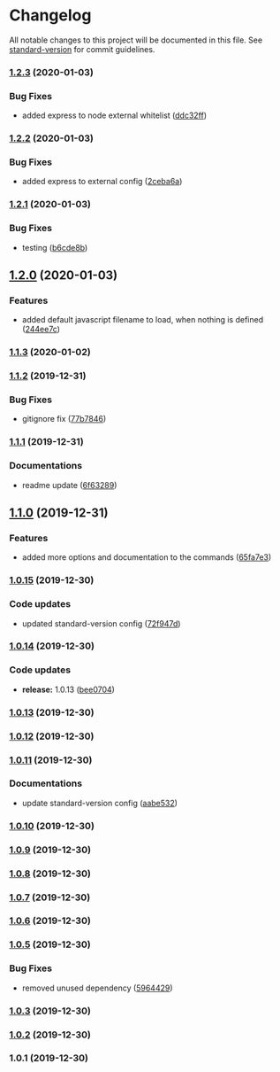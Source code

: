 # Changelog

All notable changes to this project will be documented in this file. See [standard-version](https://github.com/conventional-changelog/standard-version) for commit guidelines.

### [1.2.3](https://github.com/manablox/manablox-cli/compare/v1.2.2...v1.2.3) (2020-01-03)


### Bug Fixes

* added express to node external whitelist ([ddc32ff](https://github.com/manablox/manablox-cli/commit/ddc32ff17a1b060c5172bb5405881d5f6fcd9d94))

### [1.2.2](https://github.com/manablox/manablox-cli/compare/v1.2.1...v1.2.2) (2020-01-03)


### Bug Fixes

* added express to external config ([2ceba6a](https://github.com/manablox/manablox-cli/commit/2ceba6a9c862d5a1fdeb1ea313e5336d6ca9756e))

### [1.2.1](https://github.com/manablox/manablox-cli/compare/v1.2.0...v1.2.1) (2020-01-03)


### Bug Fixes

* testing ([b6cde8b](https://github.com/manablox/manablox-cli/commit/b6cde8b3aa821ad4f28204ca63218c4c8b3c4401))

## [1.2.0](https://github.com/manablox/manablox-cli/compare/v1.1.3...v1.2.0) (2020-01-03)


### Features

* added default javascript filename to load, when nothing is defined ([244ee7c](https://github.com/manablox/manablox-cli/commit/244ee7cd95e46aee748ac9294cf44c2a7fea48f1))

### [1.1.3](https://github.com/manablox/manablox-cli/compare/v1.1.2...v1.1.3) (2020-01-02)

### [1.1.2](https://github.com/manablox/manablox-cli/compare/v1.1.1...v1.1.2) (2019-12-31)


### Bug Fixes

* gitignore fix ([77b7846](https://github.com/manablox/manablox-cli/commit/77b78468a50503c2489e38926963299c472765db))

### [1.1.1](https://github.com/manablox/manablox-cli/compare/v1.1.0...v1.1.1) (2019-12-31)


### Documentations

* readme update ([6f63289](https://github.com/manablox/manablox-cli/commit/6f63289ad5a4b99e459880fc55dd5ad793ee658c))

## [1.1.0](https://github.com/manablox/manablox-cli/compare/v1.0.15...v1.1.0) (2019-12-31)


### Features

* added more options and documentation to the commands ([65fa7e3](https://github.com/manablox/manablox-cli/commit/65fa7e38d282846e944e3070e9830b710d8f39d1))

### [1.0.15](https://github.com/manablox/manablox-cli/compare/v1.0.14...v1.0.15) (2019-12-30)


### Code updates

* updated standard-version config ([72f947d](https://github.com/manablox/manablox-cli/commit/72f947d210d2d8f5a2d4fca4d444e90c2b5816cc))

### [1.0.14](https://github.com/manablox/manablox-cli/compare/v1.0.13...v1.0.14) (2019-12-30)


### Code updates

* **release:** 1.0.13 ([bee0704](https://github.com/manablox/manablox-cli/commit/bee07048721692ae7f498b7c89d71f3b36bd8a75))

### [1.0.13](https://github.com/manablox/manablox-cli/compare/v1.0.12...v1.0.13) (2019-12-30)

### [1.0.12](https://github.com/manablox/manablox-cli/compare/v1.0.11...v1.0.12) (2019-12-30)

### [1.0.11](https://github.com/manablox/manablox-cli/compare/v1.0.10...v1.0.11) (2019-12-30)


### Documentations

* update standard-version config ([aabe532](https://github.com/manablox/manablox-cli/commit/aabe5329f6d32fbb9a90ed6bdead72951ec582ea))

### [1.0.10](https://github.com/manablox/manablox-cli/compare/v1.0.9...v1.0.10) (2019-12-30)

### [1.0.9](https://github.com/manablox/manablox-cli/compare/v1.0.8...v1.0.9) (2019-12-30)

### [1.0.8](https://github.com/manablox/manablox-cli/compare/v1.0.7...v1.0.8) (2019-12-30)

### [1.0.7](https://github.com/manablox/manablox-cli/compare/v1.0.6...v1.0.7) (2019-12-30)

### [1.0.6](https://github.com/manablox/manablox-cli/compare/v1.0.5...v1.0.6) (2019-12-30)

### [1.0.5](https://github.com/manablox/manablox-cli/compare/v1.0.4...v1.0.5) (2019-12-30)


### Bug Fixes

* removed unused dependency ([5964429](https://github.com/manablox/manablox-cli/commit/5964429b7cf2550f7c83dd10e2da0561eb749dea))

### [1.0.3](https://github.com/manablox/manablox-cli/compare/v1.0.2...v1.0.3) (2019-12-30)

### [1.0.2](https://github.com/manablox/manablox-cli/compare/v1.0.1...v1.0.2) (2019-12-30)

### 1.0.1 (2019-12-30)

